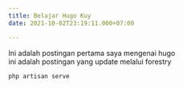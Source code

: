 ```yaml
---
title: Belajar Hugo Kuy
date: 2021-10-02T23:19:11.000+07:00

---
```

Ini adalah postingan pertama saya mengenai hugo  
ini adalah postingan yang update melalui forestry

    php artisan serve